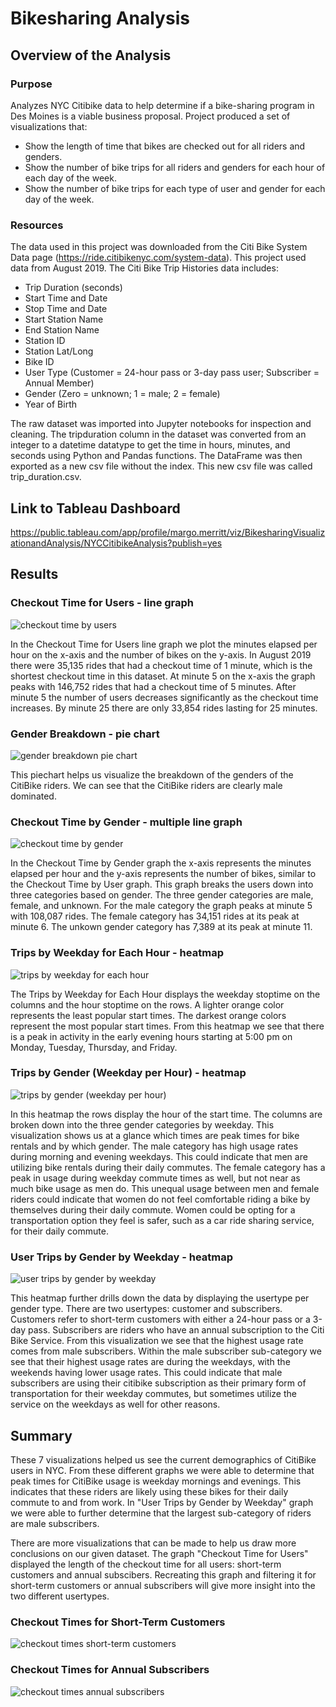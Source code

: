 # Bikesharing Analysis
## Overview of the Analysis
### Purpose
Analyzes NYC Citibike data to help determine if a bike-sharing program in Des Moines is a viable business proposal. Project produced a set of visualizations that:
* Show the length of time that bikes are checked out for all riders and genders.
* Show the number of bike trips for all riders and genders for each hour of each day of the week.
* Show the number of bike trips for each type of user and gender for each day of the week. 

### Resources
The data used in this project was downloaded from the Citi Bike System Data page (https://ride.citibikenyc.com/system-data). This project used data from August 2019. The Citi Bike Trip Histories data includes:
* Trip Duration (seconds)
* Start Time and Date
* Stop Time and Date
* Start Station Name
* End Station Name
* Station ID
* Station Lat/Long
* Bike ID
* User Type (Customer = 24-hour pass or 3-day pass user; Subscriber = Annual Member)
* Gender (Zero = unknown; 1 = male; 2 = female)
* Year of Birth

The raw dataset was imported into Jupyter notebooks for inspection and cleaning. The tripduration column in the dataset was converted from an integer to a datetime datatype to get the time in hours, minutes, and seconds using Python and Pandas functions. The DataFrame was then exported as a new csv file without the index. This new csv file was called trip_duration.csv.

## Link to Tableau Dashboard

https://public.tableau.com/app/profile/margo.merritt/viz/BikesharingVisualizationandAnalysis/NYCCitibikeAnalysis?publish=yes

## Results

### Checkout Time for Users - line graph

![checkout time by users](https://user-images.githubusercontent.com/111299372/206586094-4fc6c594-3c64-4370-ab6a-ee4bfdd73088.png)

In the Checkout Time for Users line graph we plot the minutes elapsed per hour on the x-axis and the number of bikes on the y-axis. In August 2019 there were 35,135 rides that had a checkout time of 1 minute, which is the shortest checkout time in this dataset. At minute 5 on the x-axis the graph peaks with 146,752 rides that had a checkout time of 5 minutes. After minute 5 the number of users decreases significantly as the checkout time increases. By minute 25 there are only 33,854 rides lasting for 25 minutes.

### Gender Breakdown - pie chart

![gender breakdown pie chart](https://user-images.githubusercontent.com/111299372/206595000-fc22d283-484e-44d5-8776-8c454063ecd6.png)

This piechart helps us visualize the breakdown of the genders of the CitiBike riders. We can see that the CitiBike riders are clearly male dominated. 

### Checkout Time by Gender - multiple line graph

![checkout time by gender](https://user-images.githubusercontent.com/111299372/206587990-b8b83e2c-de0e-4a46-8755-1b39921d45b5.png)

In the Checkout Time by Gender graph the x-axis represents the minutes elapsed per hour and the y-axis represents the number of bikes, similar to 
the Checkout Time by User graph. This graph breaks the users down into three categories based on gender. The three gender categories are male, female, and unknown. For the male category the graph peaks at minute 5 with 108,087 rides. The female category has 34,151 rides at its peak at minute 6. The unkown gender category has 7,389 at its peak at minute 11. 

### Trips by Weekday for Each Hour - heatmap

![trips by weekday for each hour](https://user-images.githubusercontent.com/111299372/206594874-03e1e796-deb8-4418-98a8-756f56fd3e94.png)

The Trips by Weekday for Each Hour displays the weekday stoptime on the columns and the hour stoptime on the rows. A lighter orange color represents the least popular start times. The darkest orange colors represent the most popular start times. From this heatmap we see that there is a peak in activity in the early evening hours starting at 5:00 pm on Monday, Tuesday, Thursday, and Friday. 

### Trips by Gender (Weekday per Hour) - heatmap

![trips by gender (weekday per hour)](https://user-images.githubusercontent.com/111299372/206594888-435fccaf-c226-4733-a5ad-768b25cd88c3.png)

In this heatmap the rows display the hour of the start time. The columns are broken down into the three gender categories by weekday. This visualization shows us at a glance which times are peak times for bike rentals and by which gender. The male category has high usage rates during morning and evening weekdays. This could indicate that men are utilizing bike rentals during their daily commutes. The female category has a peak in usage during weekday commute times as well, but not near as much bike usage as men do. This unequal usage between men and female riders could indicate that women do not feel comfortable riding a bike by themselves during their daily commute. Women could be opting for a transportation option they feel is safer, such as a car ride sharing service, for their daily commute. 

### User Trips by Gender by Weekday - heatmap

![user trips by gender by weekday](https://user-images.githubusercontent.com/111299372/206594966-021ed2b9-ebac-4240-9882-27b4f623aafd.png)

This heatmap further drills down the data by displaying the usertype per gender type. There are two usertypes: customer and subscribers. Customers refer to short-term customers with either a 24-hour pass or a 3-day pass. Subscribers are riders who have an annual subscription to the Citi Bike Service. From this visualization we see that the highest usage rate comes from male subscribers. Within the male subscriber sub-category we see that their highest usage rates are during the weekdays, with the weekends having lower usage rates. This could indicate that male subscribers are using their citibike subscription as their primary form of transportation for their weekday commutes, but sometimes utilize the service on the weekdays as well for other reasons. 

## Summary

These 7 visualizations helped us see the current demographics of CitiBike users in NYC. From these different graphs we were able to determine that peak times for CitiBike usage is weekday mornings and evenings. This indicates that these riders are likely using these bikes for their daily commute to and from work. In "User Trips by Gender by Weekday" graph we were able to further determine that the largest sub-category of riders are male subscribers. 

There are more visualizations that can be made to help us draw more conclusions on our given dataset. The graph "Checkout Time for Users" displayed the length of the checkout time for all users: short-term customers and annual subscibers. Recreating this graph and filtering it for short-term customers or annual subscribers will give more insight into the two different usertypes. 

### Checkout Times for Short-Term Customers 

![checkout times short-term customers](https://user-images.githubusercontent.com/111299372/206786935-cadc29ff-9cf6-498d-9ad6-7425c2610c8c.png)

### Checkout Times for Annual Subscribers

![checkout times annual subscribers](https://user-images.githubusercontent.com/111299372/206786978-6fc8fd32-5886-4123-a433-823b8c7d23da.png)

